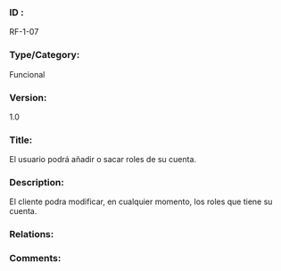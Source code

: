 ### ID : 
RF-1-07

### Type/Category:
Funcional

### Version:
1.0

### Title:
El usuario podrá añadir o sacar roles de su cuenta.

### Description:
El cliente podra modificar, en cualquier momento, los roles que tiene su cuenta.

### Relations:


### Comments: